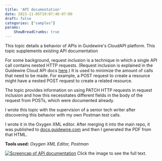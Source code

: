 ```yaml
---
title: 'API documentation'
date: 2023-11-05T19:07:40-07:00
draft: false
categories: ["samples"]
params:
    ShowBreadCrumbs: true
---
```


This topic details a behavior of APIs in Guidewire's CloudAPI platform. This topic supplements existing API documentation 

For some background, request inclusion is a technique in which a single API call contains nested HTTP requests. (Request inclusion is explained in the Guidewire Cloud API docs [here](https://docs.guidewire.com/cloud/pc/202306/cloudapibf/cloudAPI/topics/102-Optim/03-request-inclusion/c_request-inclusion.html).) It is used to minimize the amount of calls that need to be made. For example, a POST request to create a resource might have a nested POST request to create a related resource. 

The topic provides information on using PATCH HTTP requests in request inclusion and how this necessitates different fields in the body of the request from POSTs, which were documented already.

I wrote this topic with the supervision of a senior tech writer after discovering this behavior with my own Postman test calls.

I wrote it in the Oxygen XML editor. After merging it into the main repo, it was published to [docs.guidewire.com](https://docs.guidewire.com/) and then I generated the PDF from that HTML.

**Tools used:** *Oxygen XML Editor, Postman*

[![Screencap of API documentation](/patches.png)](/patches.pdf)
Click the image to see the full text.


